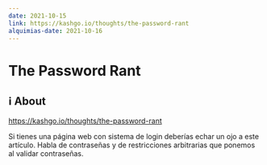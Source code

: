 ```yaml
---
date: 2021-10-15
link: https://kashgo.io/thoughts/the-password-rant 
alquimias-date: 2021-10-16
---
```


# The Password Rant

## ℹ️ About

[https://kashgo.io/thoughts/the-password-rant ](https://kashgo.io/thoughts/the-password-rant)

Si tienes una página web con sistema de login deberías echar un ojo a este artículo. Habla de contraseñas y de restricciones arbitrarias que ponemos al validar contraseñas.

